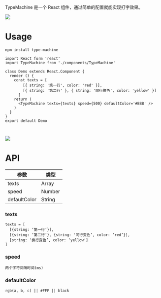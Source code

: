 TypeMachine 是一个 React 组件，通过简单的配置就能实现打字效果。

![](http://ww3.sinaimg.cn/large/0060lm7Tly1fnoiuwgj0mg30930fv3zt.gif)

# Usage
```
npm install type-machine
```


```
import React form 'react'
import TypeMachine from './components/TypeMachine'

class Demo extends React.Component {
  render () {
    const texts = [
        [{ string: '第一行', color: 'red' }],
        [{ string: '第二行' }, { string: '同行换色', color: 'yellow' }]
      ]
    return (
      <TypeMachine texts={texts} speed={500} defaultColor='#BBB' />
    )
  }
}
export default Demo



```
![](http://ww4.sinaimg.cn/large/0060lm7Tly1fnojvzvw5zg309303hq2q.gif
)


# API


| 参数 | 类型 |
| --- | --- |
| texts | Array |
| speed | Number |
| defaultColor | String |



### texts
```
texts = [
  [{string: ‘第一行’}],
  [{string: ‘第二行’}, {string: '同行变色’, color: ‘red’}],
  [string: ‘换行变色’, color: ‘yellow']
]
```

### speed
```
两个字符间隔时间(ms)
```

### defaultColor
```
rgb(a, b, c) || #FFF || black
```

